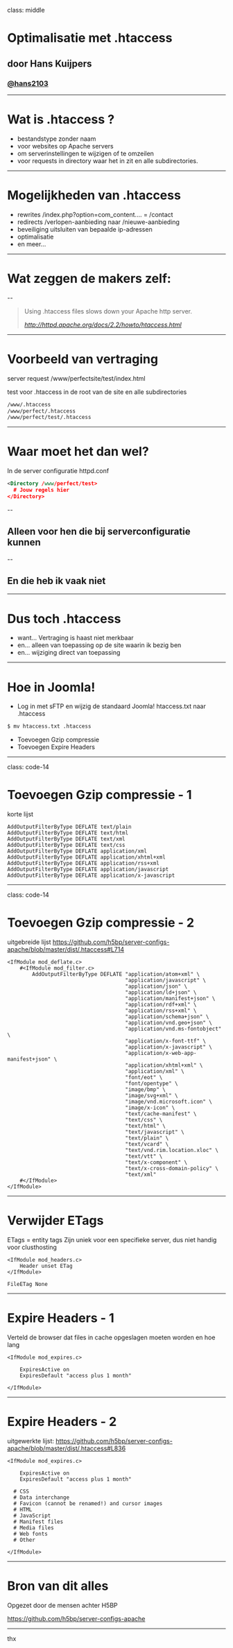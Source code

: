 class: middle
# Optimalisatie met .htaccess
## door Hans Kuijpers
### <a href="http://twitter.com/hans2103">@hans2103</a>

---
# Wat is .htaccess ?

- bestandstype zonder naam
- voor websites op Apache servers
- om serverinstellingen te wijzigen of te omzeilen
- voor requests in directory waar het in zit en alle subdirectories.

---
# Mogelijkheden van .htaccess

- rewrites /index.php?option=com_content.... = /contact
- redirects /verlopen-aanbieding naar /nieuwe-aanbieding
- beveiliging uitsluiten van bepaalde ip-adressen
- optimalisatie
- en meer...

---
# Wat zeggen de makers zelf: 

--

> Using .htaccess files slows down your Apache http server.
>
> <cite>http://httpd.apache.org/docs/2.2/howto/htaccess.html</cite>

---
# Voorbeeld van vertraging

server request /www/perfectsite/test/index.html

test voor .htaccess in de root van de site en alle subdirectories

```xml
/www/.htaccess
/www/perfect/.htaccess
/www/perfect/test/.htaccess
```

---
# Waar moet het dan wel?

In de server configuratie httpd.conf

```xml
<Directory /www/perfect/test>
  # Jouw regels hier
</Directory>
```

--

## Alleen voor hen die bij serverconfiguratie kunnen

--

## En die heb ik vaak niet

---
# Dus toch .htaccess

- want... Vertraging is haast niet merkbaar
- en... alleen van toepassing op de site waarin ik bezig ben
- en... wijziging direct van toepassing

---
# Hoe in Joomla!

- Log in met sFTP en wijzig de standaard Joomla! htaccess.txt naar .htaccess

```bash
$ mv htaccess.txt .htaccess
```

- Toevoegen Gzip compressie
- Toevoegen Expire Headers

---
class: code-14
# Toevoegen Gzip compressie - 1
korte lijst

```text
AddOutputFilterByType DEFLATE text/plain
AddOutputFilterByType DEFLATE text/html
AddOutputFilterByType DEFLATE text/xml
AddOutputFilterByType DEFLATE text/css
AddOutputFilterByType DEFLATE application/xml
AddOutputFilterByType DEFLATE application/xhtml+xml
AddOutputFilterByType DEFLATE application/rss+xml
AddOutputFilterByType DEFLATE application/javascript
AddOutputFilterByType DEFLATE application/x-javascript
```

---
class: code-14
# Toevoegen Gzip compressie - 2
uitgebreide lijst https://github.com/h5bp/server-configs-apache/blob/master/dist/.htaccess#L714

```text
<IfModule mod_deflate.c>
    #<IfModule mod_filter.c>
        AddOutputFilterByType DEFLATE "application/atom+xml" \
                                      "application/javascript" \
                                      "application/json" \
                                      "application/ld+json" \
                                      "application/manifest+json" \
                                      "application/rdf+xml" \
                                      "application/rss+xml" \
                                      "application/schema+json" \
                                      "application/vnd.geo+json" \
                                      "application/vnd.ms-fontobject" \
                                      "application/x-font-ttf" \
                                      "application/x-javascript" \
                                      "application/x-web-app-manifest+json" \
                                      "application/xhtml+xml" \
                                      "application/xml" \
                                      "font/eot" \
                                      "font/opentype" \
                                      "image/bmp" \
                                      "image/svg+xml" \
                                      "image/vnd.microsoft.icon" \
                                      "image/x-icon" \
                                      "text/cache-manifest" \
                                      "text/css" \
                                      "text/html" \
                                      "text/javascript" \
                                      "text/plain" \
                                      "text/vcard" \
                                      "text/vnd.rim.location.xloc" \
                                      "text/vtt" \
                                      "text/x-component" \
                                      "text/x-cross-domain-policy" \
                                      "text/xml"
    #</IfModule>
</IfModule>
```

---
# Verwijder ETags
ETags = entity tags
Zijn uniek voor een specifieke server, dus niet handig voor clusthosting

```text
<IfModule mod_headers.c>
    Header unset ETag
</IfModule>

FileETag None
```

---
# Expire Headers - 1
Verteld de browser dat files in cache opgeslagen moeten worden en hoe lang
 
```text
<IfModule mod_expires.c>

    ExpiresActive on
    ExpiresDefault "access plus 1 month"

</IfModule>    
```

---
# Expire Headers - 2
uitgewerkte lijst: https://github.com/h5bp/server-configs-apache/blob/master/dist/.htaccess#L836
```text
<IfModule mod_expires.c>

    ExpiresActive on
    ExpiresDefault "access plus 1 month"

  # CSS
  # Data interchange
  # Favicon (cannot be renamed!) and cursor images
  # HTML
  # JavaScript
  # Manifest files
  # Media files
  # Web fonts
  # Other

</IfModule>
```

---
# Bron van dit alles
Opgezet door de mensen achter H5BP

https://github.com/h5bp/server-configs-apache


---

thx
